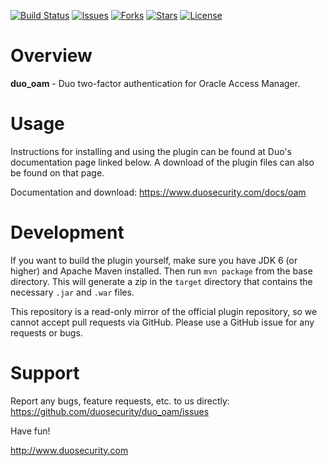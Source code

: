 [![Build Status](https://travis-ci.org/duosecurity/duo_oam_plugin.svg?branch=master)](https://travis-ci.org/duosecurity/duo_oam_plugin)
[![Issues](https://img.shields.io/github/issues/duosecurity/duo_oam_plugin)](https://github.com/duosecurity/duo_oam_plugin/issues)
[![Forks](https://img.shields.io/github/forks/duosecurity/duo_oam_plugin)](https://github.com/duosecurity/duo_oam_plugin/network/members)
[![Stars](https://img.shields.io/github/stars/duosecurity/duo_oam_plugin)](https://github.com/duosecurity/duo_oam_plugin/stargazers)
[![License](https://img.shields.io/badge/License-View%20License-orange)](https://github.com/duosecurity/duo_oam_plugin/blob/master/LICENSE)

# Overview

**duo_oam** - Duo two-factor authentication for Oracle Access Manager.

# Usage

Instructions for installing and using the plugin can be found at Duo's documentation page linked below.  A download of the plugin files can also be found on that page.

Documentation and download: <https://www.duosecurity.com/docs/oam>

# Development

If you want to build the plugin yourself, make sure you have JDK 6 (or higher) and Apache Maven installed.  Then run `mvn package` from the base directory.  This will generate a zip in the `target` directory that contains the necessary `.jar` and `.war` files.

This repository is a read-only mirror of the official plugin repository, so we cannot accept pull requests via GitHub.  Please use a GitHub issue for any requests or bugs.

# Support

Report any bugs, feature requests, etc. to us directly:
<https://github.com/duosecurity/duo_oam/issues>

Have fun!

<http://www.duosecurity.com>
